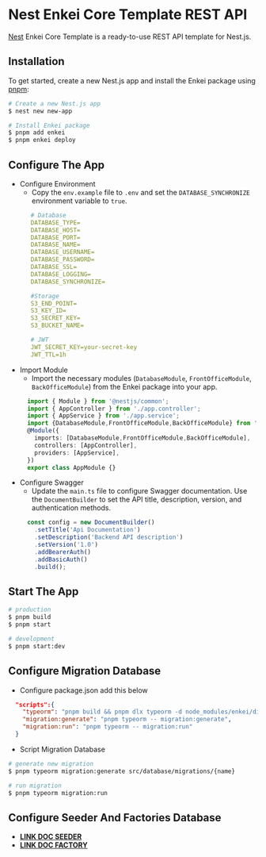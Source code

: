 
# Nest Enkei Core Template REST API
[Nest](https://github.com/nestjs/nest) Enkei Core Template is a ready-to-use REST API template for Nest.js.

## Installation
To get started, create a new Nest.js app and install the Enkei package using [pnpm](https://pnpm.io/):
```bash
# Create a new Nest.js app
$ nest new new-app

# Install Enkei package
$ pnpm add enkei
$ pnpm enkei deploy
```
## Configure The App
-  Configure Environment
   - Copy the `env.example` file to `.env` and set the `DATABASE_SYNCHRONIZE` environment variable to `true`.
   ```yaml
      # Database
      DATABASE_TYPE=
      DATABASE_HOST=
      DATABASE_PORT=
      DATABASE_NAME=
      DATABASE_USERNAME=
      DATABASE_PASSWORD=
      DATABASE_SSL=
      DATABASE_LOGGING=
      DATABASE_SYNCHRONIZE=

      #Storage
      S3_END_POINT=
      S3_KEY_ID=
      S3_SECRET_KEY=
      S3_BUCKET_NAME=

      # JWT
      JWT_SECRET_KEY=your-secret-key
      JWT_TTL=1h
   ```
- Import Module
  - Import the necessary modules (`DatabaseModule`, `FrontOfficeModule`, `BackOfficeModule`) from the Enkei package into your app.
  ```typescript
    import { Module } from '@nestjs/common';
    import { AppController } from './app.controller';
    import { AppService } from './app.service';
    import {DatabaseModule,FrontOfficeModule,BackOfficeModule} from 'enkei';
    @Module({
      imports: [DatabaseModule,FrontOfficeModule,BackOfficeModule],
      controllers: [AppController],
      providers: [AppService],
    })
    export class AppModule {}
  ```
- Configure Swagger
  - Update the `main.ts` file to configure Swagger documentation. Use the `DocumentBuilder` to set the API title, description, version, and authentication methods.
  ```typescript
    const config = new DocumentBuilder()
      .setTitle('Api Documentation')
      .setDescription('Backend API description')
      .setVersion('1.0')
      .addBearerAuth()
      .addBasicAuth()
      .build();
  ```
## Start The App
```bash
# production
$ pnpm build
$ pnpm start

# development
$ pnpm start:dev
```
## Configure Migration Database
- Configure package.json add this below
```json
  "scripts":{
    "typeorm": "pnpm build && pnpm dlx typeorm -d node_modules/enkei/dist/database/data-source.js",
    "migration:generate": "pnpm typeorm -- migration:generate",
    "migration:run": "pnpm typeorm -- migration:run"
  }  
```
- Script Migration Database
```bash
# generate new migration
$ pnpm typeorm migration:generate src/database/migrations/{name}

# run migration
$ pnpm typeorm migration:run
```
## Configure Seeder And Factories Database
- [**LINK DOC SEEDER**](https://www.npmjs.com/package/@jorgebodega/typeorm-seeding)
- [**LINK DOC FACTORY**](https://www.npmjs.com/package/@jorgebodega/typeorm-factory)
